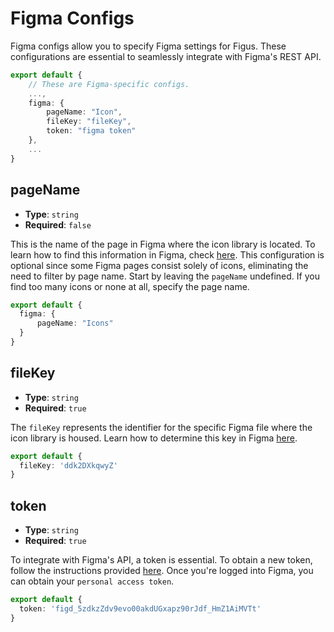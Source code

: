 # Figma Configs

Figma configs allow you to specify Figma settings for Figus. These configurations are essential to seamlessly integrate with Figma's REST API.

```ts
export default {
    // These are Figma-specific configs.
    ...,
    figma: {
        pageName: "Icon",
        fileKey: "fileKey",
        token: "figma token"
    },
    ...
}
```

## pageName

- **Type**: `string`
- **Required**: `false`

This is the name of the page in Figma where the icon library is located. To learn how to find this information in Figma, check [here](../guide/figma.md). This configuration is optional since some Figma pages consist solely of icons, eliminating the need to filter by page name. Start by leaving the `pageName` undefined. If you find too many icons or none at all, specify the page name.

```ts
export default {
  figma: {
      pageName: "Icons"
  }
}
```

## fileKey

- **Type**: `string`
- **Required**: `true`

The `fileKey` represents the identifier for the specific Figma file where the icon library is housed. Learn how to determine this key in Figma [here](../guide/figma.md).

```ts
export default {
  fileKey: 'ddk2DXkqwyZ'
}
```

## token

- **Type**: `string`
- **Required**: `true`

To integrate with Figma's API, a token is essential. To obtain a new token, follow the instructions provided [here](https://www.figma.com/developers/api). Once you're logged into Figma, you can obtain your `personal access token`.

```ts
export default {
  token: 'figd_5zdkzZdv9evo00akdUGxapz90rJdf_HmZ1AiMVTt'
}
```